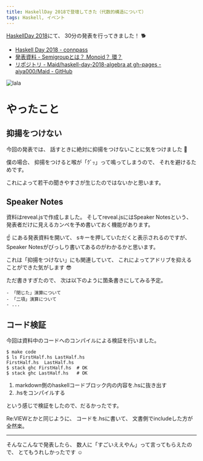 ```yaml
---
title: HaskellDay 2018で登壇してきた（代数的構造について）
tags: Haskell, イベント
---
```


[HaskellDay 2018](https://haskell-jp.connpass.com/event/92617/)にて、
30分の発表を行ってきました！ :dog2:

- [Haskell Day 2018 - connpass](https://haskell-jp.connpass.com/event/92617/)
- [発表資料 - Semigroupとは？ Monoid？ 環？](https://aiya000.github.io/Maid/haskell-day-2018-algebra/)
- [リポジトリ - Maid/haskell-day-2018-algebra at gh-pages - aiya000/Maid - GitHub](https://github.com/aiya000/Maid/tree/gh-pages/haskell-day-2018-algebra)

![lala](/images/posts/2018-11-12-haskell-day-2018/lala.png)

# やったこと
## 抑揚をつけない
今回の発表では、
話すときに絶対に抑揚をつけないことに気をつけました :eyes:

僕の場合、
抑揚をつけると喉が「ｸﾞｯ」って鳴ってしまうので、
それを避けるためです。

これによって若干の聞きやすさが生じたのではないかと思います。

## Speaker Notes
資料はreveal.jsで作成しました。
そしてreveal.jsにはSpeaker Notesという、
発表者だけに見えるカンペを予め書いておく機能があります。

:point_up: にある発表資料を開いて、
sキーを押していただくと表示されるのですが、
Speaker Notesがびっしり書いてあるのがわかるかと思います。

これは「抑揚をつけない」にも関連していて、
これによってアドリブを抑えることができた気がします :sunglasses:

ただ書きすぎたので、
次は以下のように箇条書きにしてみる予定。

```
- 「閉じた」演算について
- 「二項」演算について
- ...
```

## コード検証
今回は資料中のコードへのコンパイルによる検証を行いました。

```shell-session
$ make code
$ ls FirstHalf.hs LastHalf.hs
FirstHalf.hs  LastHalf.hs
$ stack ghc FirstHalf.hs  # OK
$ stack ghc LastHalf.hs   # OK
```

1. markdown側のhaskellコードブロック内の内容を.hsに抜き出す
2. .hsをコンパイルする

という感じで検証をしたので、だるかったです。

Re:VIEWとかと同じように、
コードを.hsに書いて、
文書側でincludeした方が全然楽。

- - -

そんなこんなで発表したら、
数人に「すごいええやん」って言ってもらえたので、
とてもうれしかったです :relaxed:
